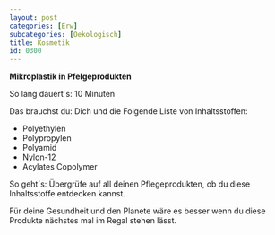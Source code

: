 ```yaml
---
layout: post
categories: [Erw]
subcategories: [Oekologisch]
title: Kosmetik
id: 0300
---
```

**Mikroplastik in Pfelgeprodukten**

So lang dauert´s: 10 Minuten

Das brauchst du: Dich und die Folgende Liste von Inhaltsstoffen:

* Polyethylen
* Polypropylen
* Polyamid
* Nylon-12
* Acylates Copolymer

So geht´s: Übergrüfe auf all deinen Pflegeprodukten, ob du diese Inhaltsstoffe entdecken kannst.

Für deine Gesundheit und den Planete wäre es besser wenn du diese Produkte nächstes mal im Regal stehen lässt.
